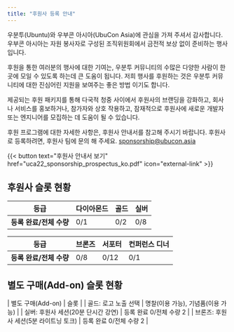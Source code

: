 ```yaml
---
title: "후원사 등록 안내"
---
```

우분투(Ubuntu)와 우부콘 아시아(UbuCon Asia)에 관심을 가져 주셔서 감사합니다. 우부콘 아시아는 자원 봉사자로 구성된 조직위원회에서 금전적 보상 없이 준비하는 행사 입니다.

후원을 통한 여러분의 행사에 대한 기여는, 우분투 커뮤니티의 수많은 다양한 사람이 한 곳에 모일 수 있도록 하는데 큰 도움이 됩니다. 저희 행사를 후원하는 것은 우분투 커뮤니티에 대한 진심어린 지원을 보여주는 좋은 방법 이기도 합니다.

제공되는 후원 패키지를 통해 다국적 청중 사이에서 후원사의 브랜딩을 강화하고, 회사나 서비스를 홍보하거나, 참가자와 상호 작용하고, 잠재적으로 후원사에 새로운 개발자 또는 엔지니어를 모집하는 데 도움이 될 수 있습니다.

후원 프로그램에 대한 자세한 사항은, 후원사 안내서를 참고해 주시기 바랍니다.
후원사로 등록하려면, 후원사 팀에 문의 해 주세요. sponsorship@ubucon.asia

{{< button text="후원사 안내서 보기" href="uca22_sponsorship_prospectus_ko.pdf" icon="external-link" >}}

## 후원사 슬롯 현황
| **등급** | 다이아몬드 | 골드 | 실버 |
| --- | --- | --- | --- |
| **등록 완료/전체 수량** | 0/1 | 0/2 | 0/8 |

| **등급** | 브론즈 | 서포터 | 컨퍼런스 디너 |
| --- | --- | --- | --- |
| **등록 완료/전체 수량** | 0/8 | 0/12 | 0/1 |

## 별도 구매(Add-on) 슬롯 현황
| 별도 구매(Add-on) | 슬롯 |
| 골드: 로고 노출 선택 | 명찰(이용 가능), 기념품(이용 가능) |
| 실버: 후원사 세션(20분 단시간 강연) | 등록 완료 0/전체 수량 2 | 
| 브론즈: 후원사 세션(5분 라이트닝 토크) | 등록 완료 0/전체 수량 2 | 